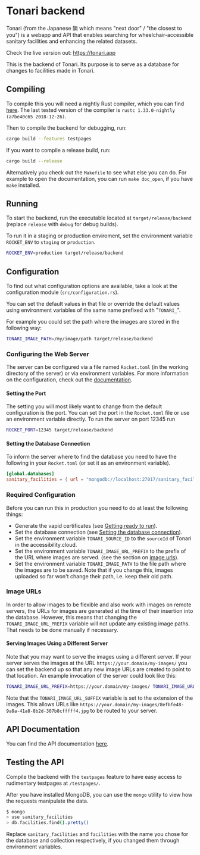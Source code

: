 # Tonari backend

Tonari (from the Japanese 隣 which means "next door" / "the closest to you") is a webapp and API that enables searching for wheelchair-accessible sanitary facilities and enhancing the related datasets.

Check the live version out: https://tonari.app

This is the backend of Tonari.
Its purpose is to serve as a database for changes to facilities made in Tonari.

## Compiling

To compile this you will need a nightly Rust compiler, which you can find [here](https://rustup.rs/). The last tested version of the compiler is `rustc 1.33.0-nightly (a7be40c65 2018-12-26)`.

Then to compile the backend for debugging, run:

```bash
cargo build --features testpages
```

If you want to compile a release build, run:

```bash
cargo build --release
```

Alternatively you check out the `Makefile` to see what else you can do.
For example to open the documentation, you can run `make doc_open`, if you have `make` installed.

## Running

To start the backend, run the executable located at `target/release/backend` (replace `release` with `debug` for debug builds).

To run it in a staging or production enviroment, set the environment variable `ROCKET_ENV` to `staging` or `production`.

```bash
ROCKET_ENV=production target/release/backend
```

## Configuration

To find out what configuration options are available, take a look at the configuration module (`src/configuration.rs`).

You can set the default values in that file or override the default values using environment variables of the same name prefixed with "`TONARI_`".

For example you could set the path where the images are stored in the following way:

```bash
TONARI_IMAGE_PATH=/my/image/path target/release/backend
```

### Configuring the Web Server

The server can be configured via a file named `Rocket.toml` (in the working directory of the server) or via environment variables.
For more information on the configuration, check out the [documentation](https://rocket.rs/guide/configuration/).

#### Setting the Port

The setting you will most likely want to change from the default configuration is the port. You can set the port in the `Rocket.toml`
file or use an environment variable directly. To run the server on port 12345 run

```bash
ROCKET_PORT=12345 target/release/backend
```

#### Setting the Database Connection

To inform the server where to find the database you need to have the following in your `Rocket.toml` (or set it as an environment variable).

```toml
[global.databases]
sanitary_facilities = { url = "mongodb://localhost:27017/sanitary_facilities" }
```

### Required Configuration

Before you can run this in production you need to do at least the following things:

- Generate the vapid certificates (see [Getting ready to run](#getting-ready-to-run)).
- Set the database connection (see [Setting the database connection](#setting-the-database-connection)).
- Set the environment variable `TONARI_SOURCE_ID` to the `sourceId` of Tonari in the accessibility.cloud.
- Set the environment variable `TONARI_IMAGE_URL_PREFIX` to the prefix of the URL where images are served.
  (see the section on [image urls](#image-urls)).
- Set the environment variable `TONARI_IMAGE_PATH` to the file path where the images are to be saved. Note
  that if you change this, images uploaded so far won't change their path, i.e. keep their old path.

### Image URLs

In order to allow images to be flexible and also work with images on remote servers, the URLs for
images are generated at the time of their insertion into the database. However, this means that changing
the `TONARI_IMAGE_URL_PREFIX` variable will not update any existing image paths. That needs to be done manually
if necessary.

#### Serving Images Using a Different Server

Note that you may want to serve the images using a different server. If your server serves the images
at the URL `https://your.domain/my-images/` you can set the backend up so that any new image URLs are created
to point to that location. An example invocation of the server could look like this:

```bash
TONARI_IMAGE_URL_PREFIX=https://your.domain/my-images/ TONARI_IMAGE_URL_SUFFIX=.jpg target/release/backend
```

Note that the `TONARI_IMAGE_URL_SUFFIX` variable is set to the extension of the images. This allows URLs
like `https://your.domain/my-images/8efbfe48-9a8a-41a8-8b2d-307b8cfffff4.jpg` to be routed to your server.

## API Documentation

You can find the API documentation [here](API.md).

## Testing the API

Compile the backend with the `testpages` feature to have easy access to rudimentary testpages at `/testpages/`.

After you have installed MongoDB, you can use the `mongo` utility to view how the requests manipulate the data.

```bash
$ mongo
> use sanitary_facilities
> db.facilities.find().pretty()
```

Replace `sanitary_facilities` and `facilities` with the name you chose for the database and collection
respectively, if you changed them through environment variables.
